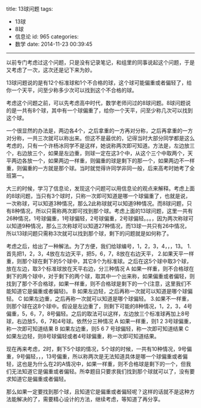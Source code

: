 title: 13球问题
tags:
  - 13球
  - 8球
  - 信息论
id: 965
categories:
  - 数学
date: 2014-11-23 00:39:45
---

以前专门考虑过这个问题，只是没有记录笔记，和组里的同事说起这个问题，于是又考虑了一次，这次还是记下来为妙。

13球问题说的是有12个标准球和1个不合格的球，这个球可能偏重或者偏轻了，给你一个天平，问至少称多少次可以找到这个不合格的球。

考虑这个问题之前，可以先考虑高中时代，数学老师问过的8球问题。8球问题说的是一共有8个球，其中有一个球偏重了，给你一个天平，问至少称几次可以找到这个球。

一个很显然的办法是，两边各4个，之后拿重的一方再对分称，之后再拿重的一方对分称，一共三次就可以称出来。但这不是最优的，记得当时大部分同学都是这么考虑的，只有一个许杨冰同学不是这样，她说称两次即可知道。方法是，左边放三个，右边放三个，如果是左边重，则球一定在这3个中，从这个三个中取两个，天平两边各放一个，如果两边一样重，则偏重的球是剩下的那一个，如果两边不一样重，则偏重的一方就是那个球。当时就觉得许同学非同一般，后来高考时她考了全班第一。

大三的时候，学习了信息论，发现这个问题可以用信息论的观点来解释。考虑上面的8球问题，当只有3个球时，只称一次即可知道是哪一个球偏重了，也就是说，一次称球，可以知道3种情况，那么2此称球就可以知道9种情况。而8球问题，只有8种情况，所以只需称两次即可找到那个球。考虑上面的13球问题，这里一共有26种情况，1号球偏重，1号球偏轻，2号球偏重，2号球偏轻。。。，因为两次称球可以知道9种情况，那么三次称球可以知道27种情况，而13球一共只有26中情况，所以13球问题只需称3次就可以找到那个球，剩下的问题就是如何称了。

考虑之后，给出了一种解法。为了方便，我们给球编号，1，2，3，4，，，13。
1.首先把1，2，3，4放在左边天平，把5，6，7，8放在右边天平，
2.如果天平一样重，则那个球在剩下的5个球中，其它8个为标准球。之后在这5个球中取3个球，放在左边，取3个标准球放在天平右边，分三种情况
A 如果一样重，则不合格球在剩下的两个球中，对于剩下的两个球，取其中一个出来称，如果偏重或者偏轻，则找到了那个不合格球，如果一样重，则不合格球是剩下的一个(注意，这里我们不能知道它是偏重或者偏轻)。
B 如果左边轻，之后再称一次就可以知道是哪个球偏轻。
C 如果左边重，之后再称一次就可以知道是哪个球偏轻。
3.如果不一样重，则那个球在这8个球中。假设是左边重了，则剩下可能的8种情况，1，2，3，4号偏重，5，6，7，8号偏轻。之后的取法可以这样，左边放三个标准球再加上8号球，右边放5，6，7和4号球。依然分三种情况
A 如果一样重，则1 2 3号球偏重，称一次即可知道结果
B 如果左边重，则5 6 7 号球偏轻，称一次即可知道结果
C 如果左边轻，则8号球偏轻或者4号球偏重，称一次即可知道结果。

现在再来考虑，2时，剩下5个球的情况，5个球的时候，一共有10种情况，9号偏重，9号偏轻，，，13号偏重，所以称两次是无法知道具体是哪一个球偏重或者偏轻，这也是为什么在2的A情况中，如果一样重，则不合格球是剩下的一个，但我们无法知道它是偏重或者偏轻。所幸题目只要求我们找到那个球就可以了，没有要求知道它是偏重或者偏轻。

那么如果一定要找到那个球，且知道它是偏重或者偏轻呢？这样的话就不是这种方法能解决的了，需要精心设计的方法，继续考虑，等知道了再分享。
